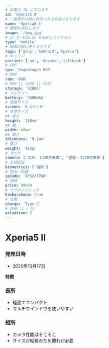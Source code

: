 ```yaml
---
# 記事の ID になります
id: 'Xperia5 Ⅱ'
# 一覧表示の時に表示される名前になります
name: 'Xperia5 Ⅱ'
# 画像を指定します
image: '/img.jpg'
# pc か mobile を指定してください
type: 'mobile'
# 検索の際に使うタグです
tags: ['Sony','Android','Xperia']
# キャリア
carrier: ['au', 'docomo','softbank']
# CPU
cpu: 'Snapdragon 865'
# RAM
ram: '8GB'
# ROM || (HDD || SSD)
storage: '128GB'
# バッテリー
battery: '4000mAh'
# 画面サイズ
screen: '6.1インチ'
# 本体サイズ
## 高さ
height: '158mm'
## 幅
width: 68mm'
## 厚さ
thickness: '9.1mm'
# 重さ
weight: '163g'
# カメラ
camera: ['広角: 1220万画素', '望遠: 1220万画素']
# 生体認証
biometrics: ['指紋']
# 防水・防塵
ipCode: 'IP5X/IPX8'
# 価格
price: 99000
# イヤホンジャック
hasEarphone: true
# 充電
charge: 'Type-C'
# 評価 (1 ~ 5)
valuation: 5
---
```


# Xperia5 Ⅱ

### 発売日時
- 2020年10月17日
  
**特徴**
### 長所
- 軽量でコンパクト
- マルチウインドウを使いやすい
### 短所
- カメラ性能はそこそこ
- サイズが縦長のため慣れが必要
